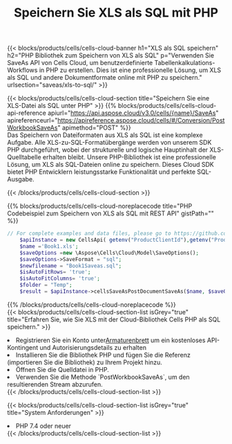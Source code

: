 ﻿---
title:  Speichern Sie XLS als SQL mit PHP
description: Verwendung von Aspose.Cells Cloud SDK für PHP zum Speichern von XLS-Formatdateien als SQL-Formatdateien.
kwords: Excel, Save XLS as SQL, REST, PHP
howto: How to save XLS as SQL using Aspose.Cells Cloud PHP library.
---
{{< blocks/products/cells/cells-cloud-banner h1="XLS als SQL speichern" h2="PHP Bibliothek zum Speichern von XLS als SQL" p="Verwenden Sie SaveAs API von Cells Cloud, um benutzerdefinierte Tabellenkalkulations-Workflows in PHP zu erstellen. Dies ist eine professionelle Lösung, um XLS als SQL und andere Dokumentformate online mit PHP zu speichern." urlsection="saveas/xls-to-sql/" >}}

{{< blocks/products/cells/cells-cloud-section title="Speichern Sie eine XLS-Datei als SQL unter PHP" >}}
{{% blocks/products/cells/cells-cloud-api-reference apiurl="https://api.aspose.cloud/v3.0/cells/{name}/SaveAs" apireferenceurl="https://apireference.aspose.cloud/cells/#/Conversion/PostWorkbookSaveAs" apimethod="POST" %}}
<br/>
Das Speichern von Dateiformaten aus XLS als SQL ist eine komplexe Aufgabe. Alle XLS-zu-SQL-Formatübergänge werden von unserem SDK PHP durchgeführt, wobei der strukturelle und logische Hauptinhalt der XLS-Quelltabelle erhalten bleibt. Unsere PHP-Bibliothek ist eine professionelle Lösung, um XLS als SQL-Dateien online zu speichern. Dieses Cloud SDK bietet PHP Entwicklern leistungsstarke Funktionalität und perfekte SQL-Ausgabe.

{{< /blocks/products/cells/cells-cloud-section >}}

{{% blocks/products/cells/cells-cloud-noreplacecode title="PHP Codebeispiel zum Speichern von XLS als SQL mit REST API" gistPath="" %}}
  
```php
// For complete examples and data files, please go to https://github.com/aspose-cells-cloud/aspose-cells-cloud-php/
    $apiInstance = new CellsApi( getenv("ProductClientId"),getenv("ProductClientSecret") );
    $name ='Book1.xls';
    $saveOptions =new \Aspose\Cells\Cloud\Model\SaveOptions();
    $saveOptions->SaveFormat = "sql";
    $newfilename = "Book1Saveas.sql";
    $isAutoFitRows= 'true';
    $isAutoFitColumns= 'true';
    $folder = "Temp";
    $result = $apiInstance->cellsSaveAsPostDocumentSaveAs($name, $saveOptions, $newfilename,$isAutoFitRows, $isAutoFitColumns, $folder);
```
  
{{% /blocks/products/cells/cells-cloud-noreplacecode %}}
<br/>
{{< blocks/products/cells/cells-cloud-section-list isGrey="true" title="Erfahren Sie, wie Sie XLS mit der Cloud-Bibliothek Cells PHP als SQL speichern." >}}
<li> Registrieren Sie ein Konto unter<a href="https://dashboard.aspose.cloud/">Armaturenbrett</a> um ein kostenloses API-Kontingent und Autorisierungsdetails zu erhalten</li>
<li>Installieren Sie die Bibliothek PHP und fügen Sie die Referenz (importieren Sie die Bibliothek) zu Ihrem Projekt hinzu.</li>
<li>Öffnen Sie die Quelldatei in PHP.</li>
<li>Verwenden Sie die Methode `PostWorkbookSaveAs`, um den resultierenden Stream abzurufen.</li>
{{< /blocks/products/cells/cells-cloud-section-list >}}

{{< blocks/products/cells/cells-cloud-section-list isGrey="true" title="System Anforderungen" >}}
<li>PHP 7.4 oder neuer</li>
{{< /blocks/products/cells/cells-cloud-section-list >}}
